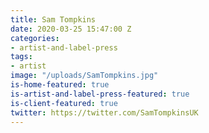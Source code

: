 ```yaml
---
title: Sam Tompkins
date: 2020-03-25 15:47:00 Z
categories:
- artist-and-label-press
tags:
- artist
image: "/uploads/SamTompkins.jpg"
is-home-featured: true
is-artist-and-label-press-featured: true
is-client-featured: true
twitter: https://twitter.com/SamTompkinsUK
---
```



